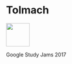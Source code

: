 # Tolmach

<img src="https://user-images.githubusercontent.com/14147217/226623429-72b2e76d-35be-412c-a8a1-4cde794b4eea.png" width=64 />

Google Study Jams 2017
